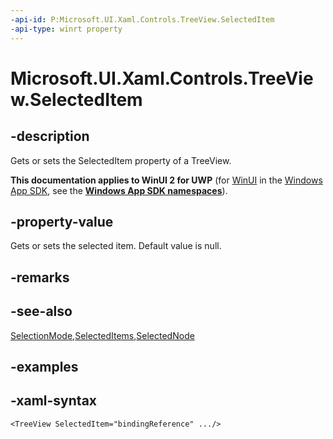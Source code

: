 ```yaml
---
-api-id: P:Microsoft.UI.Xaml.Controls.TreeView.SelectedItem
-api-type: winrt property
---
```


# Microsoft.UI.Xaml.Controls.TreeView.SelectedItem

## -description

Gets or sets the SelectedItem property of a TreeView.

**This documentation applies to WinUI 2 for UWP** (for [WinUI](/windows/apps/winui/winui3/) in the [Windows App SDK](/windows/apps/windows-app-sdk/), see the **[Windows App SDK namespaces](/windows/windows-app-sdk/api/winrt/)**).

## -property-value

Gets or sets the selected item. Default value is null.

## -remarks

## -see-also

[SelectionMode](treeview_selectionmode.md),[SelectedItems](treeview_selecteditems.md),[SelectedNode](treeview_selectednode.md)

## -examples

## -xaml-syntax

```xaml
<TreeView SelectedItem="bindingReference" .../>
```
